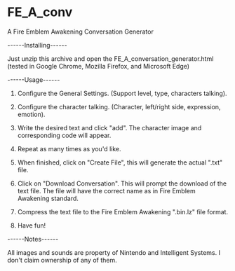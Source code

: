 # FE_A_conv
A Fire Emblem Awakening Conversation Generator

------Installing------

Just unzip this archive and open the FE_A_conversation_generator.html (tested in Google Chrome, Mozilla Firefox, and Microsoft Edge)

------Usage------ 


1) Configure the General Settings. (Support level, type, characters talking).


2) Configure the character talking. (Character, left/right side, expression, emotion).


3) Write the desired text and click "add". The character image and corresponding code will appear.


4) Repeat as many times as you'd like.


5) When finished, click on "Create File", this will generate the actual ".txt" file.


6) Click on "Download Conversation". This will prompt the download of the text file. The file will have the correct name as in Fire Emblem Awakening standard.


7) Compress the text file to the Fire Emblem Awakening ".bin.lz" file format.


8) Have fun!




------Notes------ 


All images and sounds are property of Nintendo and Intelligent Systems. I don't claim ownership of any of them.
